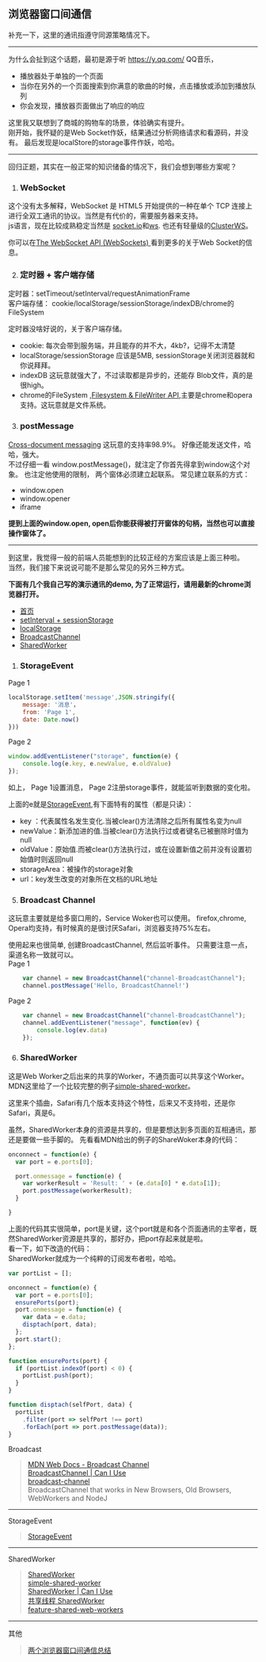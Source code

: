 ## 浏览器窗口间通信

补充一下，这里的通讯指遵守同源策略情况下。   

-------

为什么会扯到这个话题，最初是源于听 https://y.qq.com/ QQ音乐，
*  播放器处于单独的一个页面 
*  当你在另外的一个页面搜索到你满意的歌曲的时候，点击播放或添加到播放队列
*  你会发现，播放器页面做出了响应的响应

这里我又联想到了商城的购物车的场景，体验确实有提升。   
刚开始，我怀疑的是Web Socket作妖，结果通过分析网络请求和看源码，并没有。 最后发现是localStore的storage事件作妖，哈哈。     

------
回归正题，其实在一般正常的知识储备的情况下，我们会想到哪些方案呢？

1. ### WebSocket
  这个没有太多解释，WebSocket 是 HTML5 开始提供的一种在单个 TCP 连接上进行全双工通讯的协议。当然是有代价的，需要服务器来支持。  
  js语言，现在比较成熟稳定当然是 [socket.io](https://github.com/socketio/socket.io)和[ws](https://github.com/websockets/ws). 也还有轻量级的[ClusterWS](https://github.com/ClusterWS/ClusterWS)。

你可以在[The WebSocket API (WebSockets)
](https://developer.mozilla.org/en-US/docs/Web/API/WebSockets_API)看到更多的关于Web Socket的信息。

2. ### 定时器 + 客户端存储

 定时器：setTimeout/setInterval/requestAnimationFrame    
 客户端存储： cookie/localStorage/sessionStorage/indexDB/chrome的FileSystem   

 定时器没啥好说的，关于客户端存储。
* cookie: 每次会带到服务端，并且能存的并不大，4kb?，记得不太清楚
* localStorage/sessionStorage 应该是5MB, sessionStorage关闭浏览器就和你说拜拜。
* indexDB 这玩意就强大了，不过读取都是异步的，还能存 Blob文件，真的是很high。
* chrome的FileSystem ,[Filesystem & FileWriter API](https://caniuse.com/#search=fileSystem),主要是chrome和opera支持。这玩意就是文件系统。



3.  ### postMessage
[Cross-document messaging](https://caniuse.com/#search=postMessage) 这玩意的支持率98.9%。 好像还能发送文件，哈哈，强大。   
不过仔细一看 window.postMessage()，就注定了你首先得拿到window这个对象。 也注定他使用的限制， 两个窗体必须建立起联系。 常见建立联系的方式：
* window.open
* window.opener
* iframe

**提到上面的window.open,  open后你能获得被打开窗体的句柄，当然也可以直接操作窗体了。**

-------------------

到这里，我觉得一般的前端人员能想到的比较正经的方案应该是上面三种啦。   
当然，我们接下来说说可能不是那么常见的另外三种方式。

**下面有几个我自己写的演示通讯的demo, 为了正常运行，请用最新的chrome浏览器打开。**

* [首页](https://xiangwenhu.github.io/page-communication/)
* [setInterval + sessionStorage](https://xiangwenhu.github.io/page-communication/setInterval/index.html)
* [localStorage](https://xiangwenhu.github.io/page-communication/localStorage/index.html)
* [BroadcastChannel](https://xiangwenhu.github.io/page-communication/BroadcastChannel/index.html)
* [SharedWorker](https://xiangwenhu.github.io/page-communication/SharedWorker/index.html)




1. ### StorageEvent
Page 1
```js
localStorage.setItem('message',JSON.stringify({
    message: '消息'，
    from: 'Page 1',
    date: Date.now()
}))
```

Page 2
```js
window.addEventListener("storage", function(e) {
    console.log(e.key, e.newValue, e.oldValue)
});
```
如上， Page 1设置消息， Page 2注册storage事件，就能监听到数据的变化啦。


上面的e就是[StorageEvent](https://developer.mozilla.org/en-US/docs/Web/API/StorageEvent),有下面特有的属性（都是只读）：
* key ：代表属性名发生变化.当被clear()方法清除之后所有属性名变为null
* newValue：新添加进的值.当被clear()方法执行过或者键名已被删除时值为null
* oldValue：原始值.而被clear()方法执行过，或在设置新值之前并没有设置初始值时则返回null
* storageArea：被操作的storage对象
* url：key发生改变的对象所在文档的URL地址


5. ### Broadcast Channel
这玩意主要就是给多窗口用的，Service Woker也可以使用。 firefox,chrome, Opera均支持，有时候真的是很讨厌Safari，浏览器支持75%左右。

使用起来也很简单, 创建BroadcastChannel, 然后监听事件。 只需要注意一点，渠道名称一致就可以。   
Page 1
```js
    var channel = new BroadcastChannel("channel-BroadcastChannel");
    channel.postMessage('Hello, BroadcastChannel!')
```
Page 2
```js
    var channel = new BroadcastChannel("channel-BroadcastChannel");
    channel.addEventListener("message", function(ev) {
        console.log(ev.data)
    });
```

6. ### SharedWorker
这是Web Worker之后出来的共享的Worker，不通页面可以共享这个Worker。  
MDN这里给了一个比较完整的例子[simple-shared-worker](https://github.com/mdn/simple-shared-worker)。   

这里来个插曲，Safari有几个版本支持这个特性，后来又不支持啦，还是你Safari，真是6。

虽然，SharedWorker本身的资源是共享的，但是要想达到多页面的互相通讯，那还是要做一些手脚的。
先看看MDN给出的例子的ShareWoker本身的代码：
```js
onconnect = function(e) {
  var port = e.ports[0];

  port.onmessage = function(e) {
    var workerResult = 'Result: ' + (e.data[0] * e.data[1]);
    port.postMessage(workerResult);
  }

}
```
上面的代码其实很简单，port是关键，这个port就是和各个页面通讯的主宰者，既然SharedWorker资源是共享的，那好办，把port存起来就是啦。   
看一下，如下改造的代码：    
SharedWorker就成为一个纯粹的订阅发布者啦，哈哈。
```js
var portList = [];

onconnect = function(e) {
  var port = e.ports[0];
  ensurePorts(port);
  port.onmessage = function(e) {
    var data = e.data;
    disptach(port, data);
  };
  port.start();
};

function ensurePorts(port) {
  if (portList.indexOf(port) < 0) {
    portList.push(port);
  }
}

function disptach(selfPort, data) {
  portList
    .filter(port => selfPort !== port)
    .forEach(port => port.postMessage(data));
}

```


Broadcast
>[MDN Web Docs - Broadcast Channel](https://developer.mozilla.org/en-US/docs/Web/API/BroadcastChannel)    
[BroadcastChannel | Can I Use](https://caniuse.com/#search=BroadcastChannel)    
[broadcast-channel](https://github.com/pubkey/broadcast-channel)    
 BroadcastChannel that works in New Browsers, Old Browsers, WebWorkers and NodeJ   
--------

StorageEvent   
>[StorageEvent](https://developer.mozilla.org/en-US/docs/Web/API/StorageEvent)  

------

SharedWorker

>[SharedWorker](https://developer.mozilla.org/en-US/docs/Web/API/SharedWorker)    
[simple-shared-worker](https://github.com/mdn/simple-shared-worker/blob/gh-pages/worker.js)     
[SharedWorker | Can I Use](https://caniuse.com/#search=SharedWorker)   
[共享线程 SharedWorker](https://blog.csdn.net/qq_38177681/article/details/82048895)   
[feature-shared-web-workers](https://webkit.org/status/#feature-shared-web-workers) 
------


其他
>[两个浏览器窗口间通信总结](https://segmentfault.com/a/1190000016927268)      
